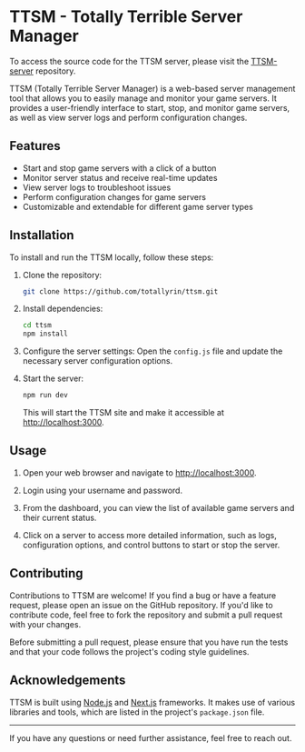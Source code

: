# TTSM - Totally Terrible Server Manager

To access the source code for the TTSM server, please
visit the [TTSM-server](https://github.com/totallyrin/ttsm-server) repository.

TTSM (Totally Terrible Server Manager) is a web-based server management tool that allows you to easily manage and
monitor your game servers. It provides a user-friendly interface to start, stop, and monitor game servers, as well as
view server logs and perform configuration changes.

## Features

- Start and stop game servers with a click of a button
- Monitor server status and receive real-time updates
- View server logs to troubleshoot issues
- Perform configuration changes for game servers
- Customizable and extendable for different game server types

## Installation

To install and run the TTSM locally, follow these steps:

1. Clone the repository:
   ```bash
   git clone https://github.com/totallyrin/ttsm.git
   ```

2. Install dependencies:
   ```bash
   cd ttsm
   npm install
   ```

3. Configure the server settings:
   Open the `config.js` file and update the necessary server configuration options.

4. Start the server:
   ```bash
   npm run dev
   ```
   This will start the TTSM site and make it accessible at [http://localhost:3000](http://localhost:3000).

## Usage

1. Open your web browser and navigate to [http://localhost:3000](http://localhost:3000).

2. Login using your username and password.

3. From the dashboard, you can view the list of available game servers and their current status.

4. Click on a server to access more detailed information, such as logs, configuration options, and control buttons to
   start or stop the server.

## Contributing

Contributions to TTSM are welcome! If you find a bug or have a feature request, please open an issue on the GitHub
repository. If you'd like to contribute code, feel free to fork the repository and submit a pull request with your
changes.

Before submitting a pull request, please ensure that you have run the tests and that your code follows the project's
coding style guidelines.

## Acknowledgements

TTSM is built using [Node.js](https://nodejs.org) and [Next.js](https://nextjs.org) frameworks. It makes use of various
libraries and tools, which are listed in the project's `package.json` file.

---

If you have any questions or need further assistance, feel free to reach out.
